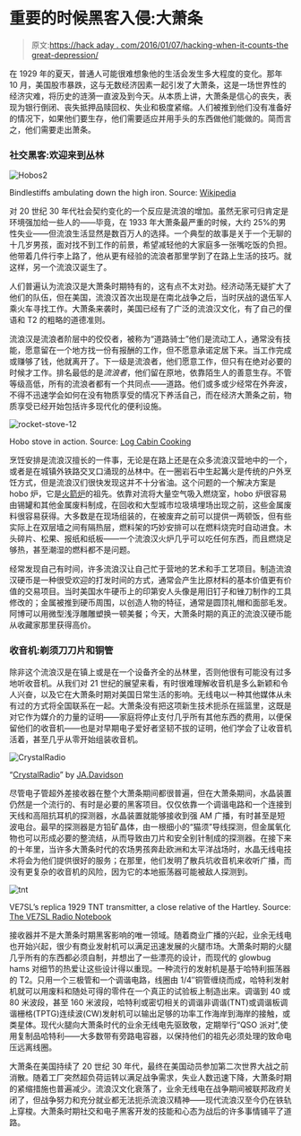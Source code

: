 # 重要的时候黑客入侵:大萧条

> 原文:[https://hack aday . com/2016/01/07/hacking-when-it-counts-the great-depression/](https://hackaday.com/2016/01/07/hacking-when-it-counts-the-great-depression/)

在 1929 年的夏天，普通人可能很难想象他的生活会发生多大程度的变化。那年 10 月，美国股市暴跌，这与无数经济因素一起引发了大萧条，这是一场世界性的经济灾难，将历史的涟漪一直波及到今天。从本质上讲，大萧条是信心的丧失，表现为银行倒闭、丧失抵押品赎回权、失业和极度紧缩。人们被推到他们没有准备好的情况下，如果他们要生存，他们需要适应并用手头的东西做他们能做的。简而言之，他们需要走出萧条。

### 社交黑客:欢迎来到丛林

![Hobos2](../Images/5df3321caea4a1858e09189acbc98f8b.png)

Bindlestiffs ambulating down the high iron. Source: [Wikipedia](https://en.wikipedia.org/wiki/Hobo)

对 20 世纪 30 年代社会契约变化的一个反应是流浪的增加。虽然无家可归肯定是环境强加给一些人的——毕竟，在 1933 年大萧条最严重的时候，大约 25%的男性失业——但流浪生活显然是数百万人的选择。一个典型的故事是关于一个无聊的十几岁男孩，面对找不到工作的前景，希望减轻他的大家庭多一张嘴吃饭的负担。他带着几件行李上路了，他从更有经验的流浪者那里学到了在路上生活的技巧。就这样，另一个流浪汉诞生了。

人们普遍认为流浪汉是大萧条时期特有的，这有点不太对劲。经济动荡无疑扩大了他们的队伍，但在美国，流浪汉首次出现是在南北战争之后，当时厌战的退伍军人乘火车寻找工作。大萧条来袭时，美国已经有了广泛的流浪汉文化，有了自己的俚语和 T2 的粗略的道德准则。

流浪汉是流浪者阶层中的佼佼者，被称为“道路骑士”他们是流动工人，通常没有技能，愿意留在一个地方找一份有报酬的工作，但不愿意承诺定居下来。当工作完成或赚够了钱，他就离开了。下一级是流浪者，他们愿意工作，但只有在绝对必要的时候才工作。排名最低的是*流浪者*，他们留在原地，依靠陌生人的善意生存。不管等级高低，所有的流浪者都有一个共同点——道路。他们或多或少经常在外奔波，不得不迅速学会如何在没有物质享受的情况下养活自己，而在经济大萧条之前，物质享受已经开始包括许多现代化的便利设施。

![rocket-stove-12](../Images/025f837e64948fb2ff2a2b5c7c26c109.png)

Hobo stove in action. Source: [Log Cabin Cooking](http://logcabincooking.com/hobo-tin-can-portable-rocket-stove-class/)

烹饪安排是流浪汉擅长的一件事，无论是在路上还是在众多流浪汉营地中的一个，或者是在城镇外铁路交叉口涌现的丛林中。在一圈岩石中生起篝火是传统的户外烹饪方式，但是流浪汉们很快发现这并不十分省油。这个问题的一个解决方案是 hobo 炉，它是[火箭炉](https://en.wikipedia.org/wiki/Rocket_stove)的祖先。依靠对流将大量空气吸入燃烧室，hobo 炉很容易由锡罐和其他金属废料制成，在回收和大型城市垃圾填埋场出现之前，这些金属废料很容易获得。大多数是在现场组装的，在被废弃之前可以提供一两顿饭，但有些实际上在双层墙之间有隔热层，燃料架的巧妙安排可以在燃料烧完时自动进食。木头碎片、松果、报纸和纸板——一个流浪汉火炉几乎可以吃任何东西，而且燃烧足够热，甚至潮湿的燃料都不是问题。

经常发现自己有时间，许多流浪汉让自己忙于营地的艺术和手工艺项目。制造流浪汉硬币是一种很受欢迎的打发时间的方式，通常会产生比原材料的基本价值更有价值的交易项目。当时美国水牛硬币上的印第安人头像是用旧钉子和锉刀制作的工具修改的；金属被推到硬币周围，以创造人物的特征，通常是圆顶礼帽和面部毛发。阿博可以用微型浅浮雕雕塑换一顿美餐；今天，大萧条时期的真正的流浪汉硬币能从收藏家那里获得高价。

### 收音机:剃须刀刀片和铜管

除非这个流浪汉是在镇上或是在一个设备齐全的丛林里，否则他很有可能没有过多地听收音机。从我们对 21 世纪的展望来看，有时很难理解收音机是多么新颖和令人兴奋，以及它在大萧条时期对美国日常生活的影响。无线电以一种其他媒体从未有过的方式将全国联系在一起。大萧条没有把这项新生技术扼杀在摇篮里，这既是对它作为媒介的力量的证明——家庭将停止支付几乎所有其他东西的费用，以便保留他们的收音机——也是对早期电子爱好者坚韧不拔的证明，他们学会了让收音机活着，甚至几乎从零开始组装收音机。

![CrystalRadio](../Images/36b4ce047019b51d7233d68ad741e99f.png)

“[CrystalRadio](https://commons.wikimedia.org/wiki/File:CrystalRadio.jpg#/media/File:CrystalRadio.jpg)” by [JA.Davidson](JA.Davidson "en:User:JA.Davidson")

尽管电子管超外差接收器在整个大萧条期间都很普遍，但在大萧条期间，水晶装置仍然是一个流行的、有时是必要的黑客项目。仅仅依靠一个调谐电路和一个连接到天线和高阻抗耳机的探测器，水晶装置就能够接收到强 AM 广播，有时甚至是短波电台。最早的探测器是方铅矿晶体，由一根细小的“猫须”导线探测，但金属氧化物也可以形成必要的整流结，从而导致由刀片和安全别针制成的探测器。在接下来的十年里，当许多大萧条时代的农场男孩奔赴欧洲和太平洋战场时，水晶无线电技术将会为他们提供很好的服务；在那里，他们发明了散兵坑收音机来收听广播，而没有更复杂的收音机的风险，因为它的本地振荡器可能被敌人探测到。

![tnt](../Images/721b5b36fd9151bd72d333faaa1ec5f5.png)

VE7SL’s replica 1929 TNT transmitter, a close relative of the Hartley. Source: [The VE7SL Radio Notebook](http://members.shaw.ca/ve7sl/tnt.html)

接收器并不是大萧条时期黑客影响的唯一领域。随着商业广播的兴起，业余无线电也开始兴起，很少有商业发射机可以满足迅速发展的火腿市场。大萧条时期的火腿几乎所有的东西都必须自制，并想出了一些漂亮的设计，而现代的 glowbug hams 对细节的热爱让这些设计得以重现。一种流行的发射机是基于哈特利振荡器的 T2。只用一个三极管和一个调谐电路，线圈由 1/4″铜管缠绕而成，哈特利发射机就可以用废料和随处可得的零件在一个真正的试验板上制造出来。调谐到 40 或 80 米波段，甚至 160 米波段，哈特利或密切相关的调谐非调谐(TNT)或调谐板调谐栅格(TPTG)连续波(CW)发射机可以输出足够的功率工作海岸到海岸的接触，或类星体。现代火腿向大萧条时代的业余无线电先驱致敬，定期举行“QSO 派对”,使用复制品哈特利——大多数带有旁路电容器，以保持他们的祖先必须处理的致命电压远离线圈。

大萧条在美国持续了 20 世纪 30 年代，最终在美国动员参加第二次世界大战之前消散。随着工厂突然超负荷运转以满足战争需求，失业人数迅速下降，大萧条时期的紧缩措施也普遍减少。流浪汉文化衰落了，业余无线电在战争期间被联邦政府关闭了，但战争努力和充分就业都无法扼杀流浪汉精神——现代流浪汉至今仍在铁轨上穿梭。大萧条时期社交和电子黑客开发的技能和心态为战后的许多事情铺平了道路。